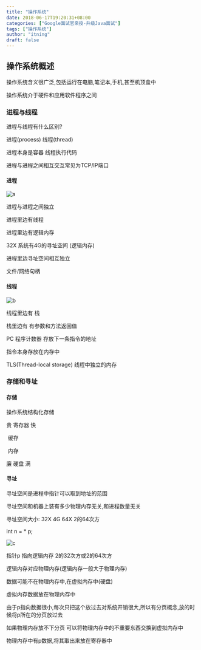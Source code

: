 ```yaml
---
title: "操作系统"
date: 2018-06-17T19:20:31+08:00
categories: ["Google面试官亲授-升级Java面试"]
tags: ["操作系统"]
author: "itning"
draft: false
---
```

## 操作系统概述

操作系统含义很广泛,包括运行在电脑,笔记本,手机,甚至机顶盒中

操作系统介于硬件和应用软件程序之间
<!--more-->
### 进程与线程

进程与线程有什么区别?

进程(process) 线程(thread)

进程本身是容器 线程执行代码

进程与进程之间相互交互常见为TCP/IP端口

#### 进程

![a](/images/2018-06-17-操作系统/a.PNG)

进程与进程之间独立

进程里边有线程

进程里边有逻辑内存

32X 系统有4G的寻址空间 (逻辑内存)

进程里边寻址空间相互独立

文件/网络句柄

#### 线程

![b](/images/2018-06-17-操作系统/b.PNG)

线程里边有 栈

栈里边有 有参数和方法返回值

PC 程序计数器 存放下一条指令的地址

指令本身存放在内存中

TLS(Thread-local storage) 线程中独立的内存

### 存储和寻址

#### 存储

操作系统结构化存储

贵	寄存器	快

​	缓存

​	内存

廉	硬盘        满

#### 寻址

寻址空间是进程中指针可以取到地址的范围

寻址空间和机器上装有多少物理内存无关,和进程数量无关

寻址空间大小: 32X 4G 		64X 2的64次方



int n = * p;

![c](/images/2018-06-17-操作系统/c.PNG)

指针p 指向逻辑内存 2的32次方或2的64次方 

逻辑内存对应物理内存(逻辑内存一般大于物理内存)

数据可能不在物理内存中,在虚拟内存中(硬盘)

虚拟内存数据放在物理内存中

由于p指向数据很小,每次只把这个放过去对系统开销很大,所以有分页概念,放的时候将p所在的分页放过去

如果物理内存放不下分页 可以将物理内存中的不重要东西交换到虚拟内存中

物理内存中有p数据,将其取出来放在寄存器中

